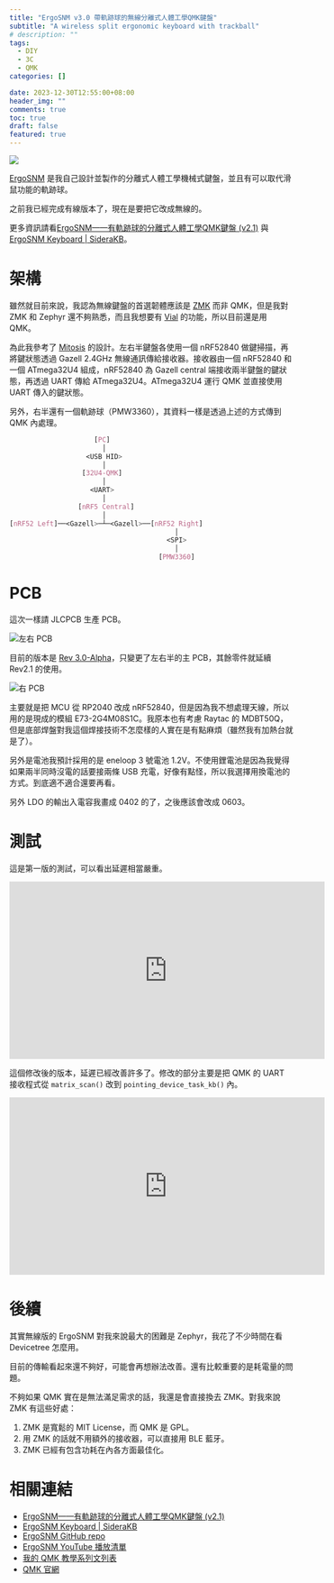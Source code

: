 ```yaml
---
title: "ErgoSNM v3.0 帶軌跡球的無線分離式人體工學QMK鍵盤"
subtitle: "A wireless split ergonomic keyboard with trackball"
# description: ""
tags:
  - DIY
  - 3C
  - QMK
categories: []

date: 2023-12-30T12:55:00+08:00
header_img: ""
comments: true
toc: true
draft: false
featured: true
---
```


![](https://blogger.googleusercontent.com/img/b/R29vZ2xl/AVvXsEgxDiA1z2pniOgv1bDiH3zPjn0hJ4_R6NFFBTDMTE91p0erWxVLpsUfBb5CHRoKZ3b16wJ0898m219DMjvq-FvNgaRpMu19zy-9mlc2DuCRgIduudHsbHd6wKUQAb89eN6CRcPF43yDzJX8P-YawpRMRlTSn_GDwSKeDmV1QDS1P05hpAuC831zIJQpxps/s16000/PXL_20231230_033645973.jpg)

[ErgoSNM](https://github.com/siderakb/ergo-snm-keyboard) 是我自己設計並製作的分離式人體工學機械式鍵盤，並且有可以取代滑鼠功能的軌跡球。

之前我已經完成有線版本了，現在是要把它改成無線的。

<!--more-->

更多資訊請看[ErgoSNM——有軌跡球的分離式人體工學QMK鍵盤 (v2.1)](/posts/ergosnm-v2-1-intro/) 與 [ErgoSNM Keyboard | SideraKB](https://siderakb.github.io/docs/category/ergosnm)。

# 架構

雖然就目前來說，我認為無線鍵盤的首選韌體應該是 [ZMK](https://zmk.dev/) 而非 QMK，但是我對 ZMK 和 Zephyr 還不夠熟悉，而且我想要有 [Vial](https://get.vial.today/) 的功能，所以目前還是用 QMK。

為此我參考了 [Mitosis](https://github.com/reversebias/mitosis) 的設計。左右半鍵盤各使用一個 nRF52840 做鍵掃描，再將鍵狀態透過 Gazell 2.4GHz 無線通訊傳給接收器。接收器由一個 nRF52840 和一個 ATmega32U4 組成，nRF52840 為 Gazell central 端接收兩半鍵盤的鍵狀態，再透過 UART 傳給 ATmega32U4。ATmega32U4 運行 QMK 並直接使用 UART 傳入的鍵狀態。

另外，右半還有一個軌跡球（PMW3360），其資料一樣是透過上述的方式傳到 QMK 內處理。

```css
                     [PC]
                       │
                   <USB HID>
                       │
                  [32U4-QMK]
                       │
                    <UART>
                       │
                 [nRF5 Central]
                       │
[nRF52 Left]──<Gazell>─┴─<Gazell>──[nRF52 Right]
                                         │
                                       <SPI>
                                         │
                                     [PMW3360]
```

# PCB

這次一樣請 JLCPCB 生產 PCB。

![左右 PCB](https://blogger.googleusercontent.com/img/b/R29vZ2xl/AVvXsEg10uS5zVOv14y4WeZY5BvLn5W2342whazwQxhjDko9AD52WEZ9dLzL6G2IbZrHOuigbjpz19_GSzc7TBWKBHBRXcbkRsYTd-AABUmmVu5MDFR5YFiTCMbMhB8DZKpLB8mj0XURlylsK7Xnr5_9rxkbvjE8-KyET6XAxkz7_AXW05xc5UunY9yuK44AfUg/s16000/PXL_20231118_101536191.jpg)

目前的版本是 [Rev 3.0-Alpha](https://github.com/siderakb/ergo-snm-keyboard/releases/tag/v3.0.0-alpha)，只變更了左右半的主 PCB，其餘零件就延續 Rev2.1 的使用。

![右 PCB](https://blogger.googleusercontent.com/img/b/R29vZ2xl/AVvXsEjvQy4JE9kI2WEfBKyMv7bO-4aVJDc80rboeAZuABMjaQ_AHBuU9bCUcDjpwhZBjLInous_Th0xz3eUU27Ell_cQqyaIu9QfvvQHEz3zcbZScoDJTL4ROLlSZP2_XE8q8sXWt3SLuRNuSM17eoMAzm79UzfTdutkWsgDfQzlIoviJ6G5u0fkK1KPJiRvOk/s16000/Screenshot%202023-12-30%20122714.png)

主要就是把 MCU 從 RP2040 改成 nRF52840，但是因為我不想處理天線，所以用的是現成的模組 E73-2G4M08S1C。我原本也有考慮 Raytac 的 MDBT50Q，但是底部焊盤對我這個焊接技術不怎麼樣的人實在是有點麻煩（雖然我有加熱台就是了）。

另外是電池我預計採用的是 eneloop 3 號電池 1.2V。不使用鋰電池是因為我覺得如果兩半同時沒電的話要接兩條 USB 充電，好像有點怪，所以我選擇用換電池的方式。到底適不適合還要再看。

另外 LDO 的輸出入電容我畫成 0402 的了，之後應該會改成 0603。

# 測試

這是第一版的測試，可以看出延遲相當嚴重。

<iframe width="560" height="315" src="https://www.youtube.com/embed/BIOsrYmRqe4?si=dvUb97Nf2RI7gblD" title="YouTube video player" frameborder="0" allow="accelerometer; autoplay; clipboard-write; encrypted-media; gyroscope; picture-in-picture; web-share" allowfullscreen></iframe>

這個修改後的版本，延遲已經改善許多了。修改的部分主要是把 QMK 的 UART 接收程式從 `matrix_scan()` 改到 `pointing_device_task_kb()` 內。

<iframe width="560" height="315" src="https://www.youtube.com/embed/EPGxoYIOgcI?si=n5n0IPBgmPbb8iIb" title="YouTube video player" frameborder="0" allow="accelerometer; autoplay; clipboard-write; encrypted-media; gyroscope; picture-in-picture; web-share" allowfullscreen></iframe>

# 後續

其實無線版的 ErgoSNM 對我來說最大的困難是 Zephyr，我花了不少時間在看 Devicetree 怎麼用。

目前的傳輸看起來還不夠好，可能會再想辦法改善。還有比較重要的是耗電量的問題。

不夠如果 QMK 實在是無法滿足需求的話，我還是會直接換去 ZMK。對我來說 ZMK 有這些好處：
1. ZMK 是寬鬆的 MIT License，而 QMK 是 GPL。
2. 用 ZMK 的話就不用額外的接收器，可以直接用 BLE 藍牙。
3. ZMK 已經有包含功耗在內各方面最佳化。

# 相關連結

- [ErgoSNM——有軌跡球的分離式人體工學QMK鍵盤 (v2.1)](/posts/ergosnm-v2-1-intro/)
- [ErgoSNM Keyboard | SideraKB](https://siderakb.github.io/docs/category/ergosnm)
- [ErgoSNM GitHub repo](https://github.com/siderakb/ergo-snm-keyboard)
- [ErgoSNM YouTube 播放清單](https://youtube.com/playlist?list=PL1kBTdTo-vGbdUH9_YovZvkGXuNMB03fa)
- [我的 QMK 教學系列文列表](/posts/diyqmkkeyboard-0/#教學文列表)
- [QMK 官網](https://qmk.fm/)
